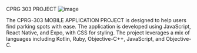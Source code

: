 CPRG 303 PROJECT
![image](https://github.com/user-attachments/assets/59d10f18-5a29-4e55-8799-402bffea7d12)<br/>

The CPRG-303 MOBILE APPLICATION PROJECT is designed to help users find parking spots with ease. The application is developed using JavaScript, React Native, and Expo, with CSS for styling. The project leverages a mix of languages including Kotlin, Ruby, Objective-C++, JavaScript, and Objective-C.
